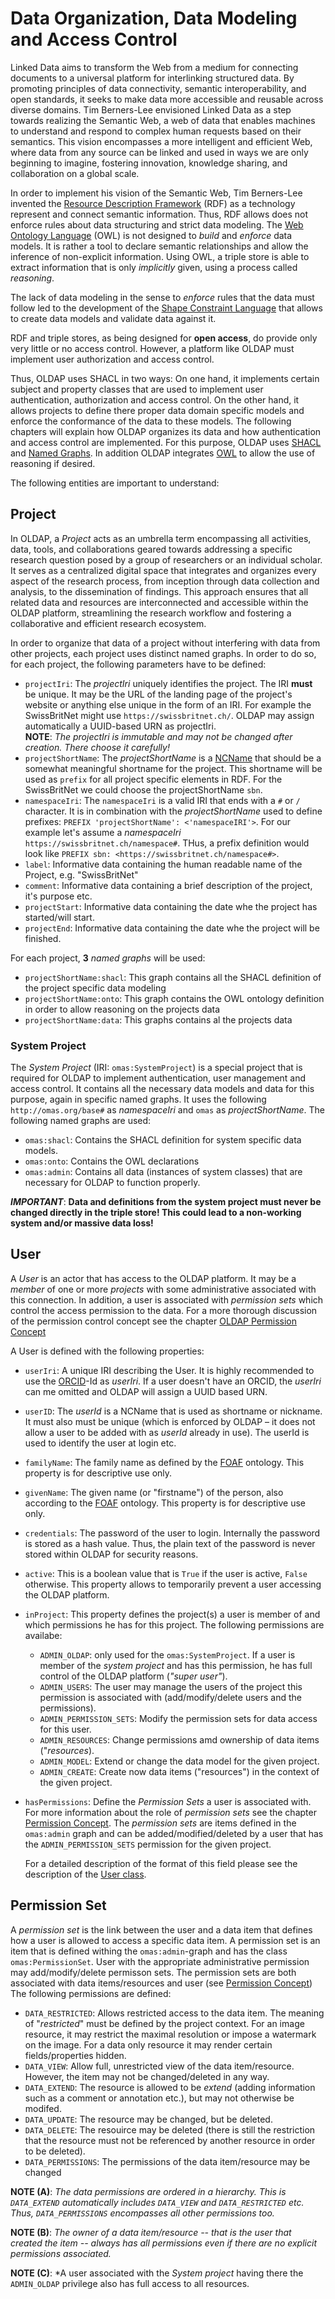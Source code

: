 # Data Organization, Data Modeling and Access Control

Linked Data aims to transform the Web from a medium for connecting documents to a universal platform for
interlinking structured data. By promoting principles of data connectivity, semantic interoperability,
and open standards, it seeks to make data more accessible and reusable across diverse domains.
Tim Berners-Lee envisioned Linked Data as a step towards realizing the Semantic Web, a web of data that
enables machines to understand and respond to complex human requests based on their semantics.
This vision encompasses a more intelligent and efficient Web, where data from any source can be linked
and used in ways we are only beginning to imagine, fostering innovation, knowledge sharing, and
collaboration on a global scale.

In order to implement his vision of the Semantic Web, Tim Berners-Lee invented the
[Resource Description Framework](https://en.wikipedia.org/wiki/Resource_Description_Framework)
(RDF) as a technology represent and connect semantic information. Thus, RDF allows does not enforce
rules about data structuring and strict data modeling. The
[Web Ontology Language](https://en.wikipedia.org/wiki/Web_Ontology_Language) (OWL) is not designed
to *build* and *enforce* data models. It is rather a tool to declare semantic relationships and allow
the inference of non-explicit information. Using OWL, a triple store is able to extract information that
is only *implicitly* given, using a process called *reasoning*.

The lack of data modeling in the sense to *enforce* rules that the data must follow led to the development
of the [Shape Constraint Language](https://en.wikipedia.org/wiki/SHACL) that allows to create data models
and validate data against it.

RDF and triple stores, as being designed for **open access**, do provide only very little or no access control.
However, a platform like OLDAP must implement user authorization and access control.

Thus, OLDAP uses SHACL in two ways: On one hand, it implements certain subject and property classes that are
used to implement user authentication, authorization and access control. On the other hand, it allows projects
to define there proper data domain specific models and enforce the conformance of the data to these models.
The following chapters will explain how OLDAP organizes its data and how authentication and access control
are implemented. For this purpose, OLDAP uses [SHACL](https://en.wikipedia.org/wiki/SHACL) and
[Named Graphs](https://en.wikipedia.org/wiki/Named_graph). In addition OLDAP integrates
[OWL](https://en.wikipedia.org/wiki/Web_Ontology_Language) to allow the use of reasoning if desired.

The following entities are important to understand:

## Project

In OLDAP, a *Project* acts as an umbrella term encompassing all activities, data, tools, and collaborations
geared towards addressing a specific research question posed by a group of researchers or an individual scholar.
It serves as a centralized digital space that integrates and organizes every aspect of the research process,
from inception through data collection and analysis, to the dissemination of findings. This approach ensures
that all related data and resources are interconnected and accessible within the OLDAP platform, streamlining
the research workflow and fostering a collaborative and efficient research ecosystem.

In order to organize that data of a project without interfering with data from other projects, each project
uses distinct named graphs. In order to do so, for each project, the following parameters have to be defined:

- `projectIri`: The *projectIri* uniquely identifies the project. The IRI **must** be unique. It may be the
  URL of the landing page of the project's website or anything else unique in the form of an IRI. For
  example the SwissBritNet might use `https://swissbritnet.ch/`. OLDAP may assign automatically a UUID-based
  URN as projectIri.  
  **NOTE**: *The projectIri is immutable and may not be changed after creation. There choose it carefully!*
- `projectShortName`: The *projectShortName* is a [NCName](/python_docstrings/datatypes#omaslib.src.helpers.datatypes.NCName)
  that should be a somewhat meaningful shortname for the project. This shortname will be used as `prefix` for
  all project specific elements in RDF. For the SwissBritNet we could choose the projectShortName `sbn`.
- `namespaceIri`: The `namespaceIri` is a valid IRI that ends with a `#` or `/` character. It is in combination
  with the *projectShortName* used to define prefixes: `PREFIX 'projectShortName': <'namespaceIRI'>`. For our
  example let's assume a *namespaceIri* `https://swissbritnet.ch/namespace#`. THus, a prefix definition would
  look like `PREFIX sbn: <https://swissbritnet.ch/namespace#>`.
- `label`: Informative data containing the human readable name of the Project, e.g. "SwissBritNet"
- `comment`: Informative data containing a brief description of the project, it's purpose etc.
- `projectStart`: Informative data containing the date whe the project has started/will start.
- `projectEnd`: Informative data containing the date whe the project will be finished.

For each project, **3** *named graphs* will be used:

- `projectShortName:shacl`: This graph contains all the SHACL definition of the project specific data modeling
- `projectShortName:onto`: This graph contains the OWL ontology definition in order to allow reasoning on the
  projects data
- `projectShortName:data`: This graphs contains al the projects data


### System Project

The *System Project* (IRI: `omas:SystemProject`) is a special project that is required for OLDAP to implement authentication,
user management and access control. It contains all the necessary data models and data for this purpose, again
in specific named graphs. It uses the following `http://omas.org/base#` as *namespaceIri* and `omas` as
*projectShortName*. The following named graphs are used:

- `omas:shacl`: Contains the SHACL definition for system specific data models.
- `omas:onto`: Contains the OWL declarations
- `omas:admin`: Contains all data (instances of system classes) that are necessary for OLDAP to function
  properly.

***IMPORTANT***: **Data and definitions from the system project must never be changed directly in the
triple store! This could lead to a non-working system and/or massive data loss!**

## User
A *User* is an actor that has access to the OLDAP platform. It may be a *member* of one or more *projects* with some
administrative associated with this connection. In addition, a user is associated with *permission sets* which control
the access permission to the data. For a more thorough discussion of the permission control concept see the chapter
[OLDAP Permission Concept](/permission_concept)

A User is defined with the following properties:

- `userIri`: A unique IRI describing the User. It is highly recommended to use the [ORCID](https://orcid.org)-Id as
  *userIri*. If a user doesn't have an ORCID, the *userIri* can me omitted and OLDAP will assign a UUID based URN.
- `userID`: The *userId* is a NCName that is used as shortname or nickname. It must also must be unique (which is
  enforced by OLDAP – it does not allow a user to be added with as *userId* already in use). The userId is used
  to identify the user at login etc.
- `familyName`: The family name as defined by the [FOAF](http://xmlns.com/foaf/spec/) ontology. This property is
  for descriptive use only.
- `givenName`: The given name (or "firstname") of the person, also according to the [FOAF](http://xmlns.com/foaf/spec/)
  ontology. This property is for descriptive use only.
- `credentials`: The password of the user to login. Internally the password is stored as a hash value. Thus, the plain
  text of the password is never stored within OLDAP for security reasons.
- `active`: This is a boolean value that is `True` if the user is active, `False` otherwise. This property allows
  to temporarily prevent a user accessing the OLDAP platform.
- `inProject`: This property defines the project(s) a user is member of and which permissions he has for this project.
  The following permissions are availabe:
    - `ADMIN_OLDAP`: only used for the `omas:SystemProject`. If a user is member of the *system project* and has this
    permission, he has full control of the OLDAP platform (*"super user"*).
    - `ADMIN_USERS`: The user may manage the users of the project this permission is associated with (add/modify/delete
      users and the permissions).
    - `ADMIN_PERMISSION_SETS`: Modify the permission sets for data access for this user.
    - `ADMIN_RESOURCES`: Change permissions amd ownership of data items ("*resources*).
    - `ADMIN_MODEL`: Extend or change the data model for the given project.
    - `ADMIN_CREATE`: Create now data items ("resources") in the context of the given project.
- `hasPermissions`: Define the *Permission Sets* a user is associated with. For more information about the role of
  *permission sets* see the chapter [Permission Concept](/permission_concept). The *permission sets* are items defined
  in the `omas:admin` graph and can be added/modified/deleted by a user that has the `ADMIN_PERMISSION_SETS` permission
  for the given project.  

  For a detailed description of the format of this field please see the description of the [User class](/user).

## Permission Set

A *permission set* is the link between the user and a data item that defines how a user is allowed to access a specific
data item. A permission set is an item that is defined withing the `omas:admin`-graph and has the class
`omas:PermissionSet`. User with the appropriate administrative permission may add/modify/delete permisson sets.
The permission sets are both associated with data items/resources and user (see [Permission Concept](/permission_concept))
The following permissions are defined:

- `DATA_RESTRICTED`: Allows restricted access to the data item. The meaning of "*restricted*" must be defined by the
  project context. For an image resource, it may restrict the maximal resolution or impose a watermark on the image. For
  a data only resource it may render certain fields/properties hidden.
- `DATA_VIEW`: Allow full, unrestricted view of the data item/resource. However, the item may not be changed/deleted in
  any way.
- `DATA_EXTEND`: The resource is allowed to be *extend* (adding information such as a comment or annotation etc.),
  but may not otherwise be modifed.
- `DATA_UPDATE`: The resource may be changed, but be deleted.
- `DATA_DELETE`: The resouirce may be deleted (there is still the restriction that the resource must not
  be referenced by another resource in order to be deleted).
- `DATA_PERMISSIONS`: The permissions of the data item/resource may be changed

**NOTE (A)**: *The data permissions are ordered in a hierarchy. This is `DATA_EXTEND` automatically includes `DATA_VIEW`
and `DATA_RESTRICTED` etc. Thus, `DATA_PERMISSIONS` encompasses all other permissions too.*  

**NOTE (B)**: *The owner of a data item/resource -- that is the user that created the item -- always has all permissions
even if there are no explicit permissions associated.*  

**NOTE (C)**: *A user associated with the *System project* having there the `ADMIN_OLDAP` privilege also has full
access to all resources.